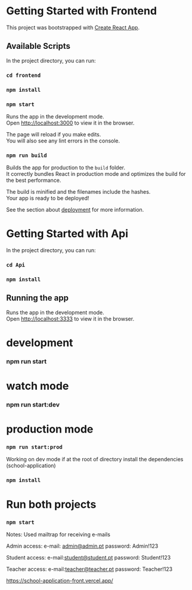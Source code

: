 # Getting Started with Frontend

This project was bootstrapped with [Create React App](https://github.com/facebook/create-react-app).

## Available Scripts

In the project directory, you can run:

###  `cd frontend `
###   `npm install`
###   `npm start`

Runs the app in the development mode.\
Open [http://localhost:3000](http://localhost:3000) to view it in the browser.

The page will reload if you make edits.\
You will also see any lint errors in the console.

### `npm run build`

Builds the app for production to the `build` folder.\
It correctly bundles React in production mode and optimizes the build for the best performance.

The build is minified and the filenames include the hashes.\
Your app is ready to be deployed!

See the section about [deployment](https://facebook.github.io/create-react-app/docs/deployment) for more information.

# Getting Started with Api
In the project directory, you can run:

###  `cd Api`
### `npm install`

## Running the app
Runs the app in the development mode.\
Open [http://localhost:3333](http://localhost:3333) to view it in the browser.


# development
### npm run start

# watch mode
### npm run start:dev

# production mode
### `npm run start:prod`

Working on dev mode if at the root of directory install the dependencies (school-application)

### `npm install`

# Run both projects

### `npm start`

Notes:
Used mailtrap for receiving e-mails

Admin access:
e-mail: admin@admin.pt
password: Admin!123

Student access:
e-mail:student@student.pt
password: Student!123

Teacher access:
e-mail:teacher@teacher.pt
password: Teacher!123


https://school-application-front.vercel.app/
